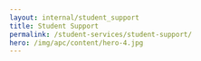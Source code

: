 ```yaml
---
layout: internal/student_support
title: Student Support
permalink: /student-services/student-support/
hero: /img/apc/content/hero-4.jpg
---
```


<!--- This child document initializes the page in Jekyll. -->
